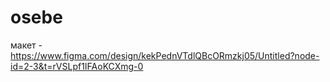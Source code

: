 # osebe
макет - https://www.figma.com/design/kekPednVTdlQBcORmzkj05/Untitled?node-id=2-3&t=rVSLpf1IFAoKCXmg-0

